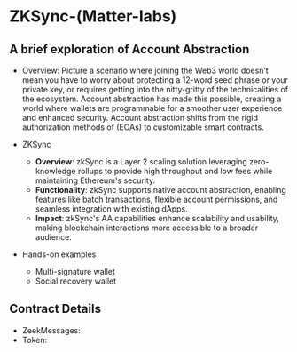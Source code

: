 # ZKSync-(Matter-labs)

## A brief exploration of Account Abstraction

- Overview: Picture a scenario where joining the Web3 world doesn’t mean you have to worry about protecting a 12-word seed phrase or your private key, or requires getting into the nitty-gritty of the technicalities of the ecosystem. Account abstraction has made this possible, creating a world where wallets are programmable for a smoother user experience and enhanced security. Account abstraction shifts from the rigid authorization methods of (EOAs) to customizable smart contracts.

- ZKSync
  - **Overview**: zkSync is a Layer 2 scaling solution leveraging zero-knowledge rollups to provide high throughput and low fees while maintaining Ethereum's security.
  - **Functionality**: zkSync supports native account abstraction, enabling features like batch transactions, flexible account permissions, and seamless integration with existing dApps.
  - **Impact**: zkSync's AA capabilities enhance scalability and usability, making blockchain interactions more accessible to a broader audience.

- Hands-on examples 
  - Multi-signature wallet
  - Social recovery wallet

## Contract Details

- ZeekMessages: 
- Token: 